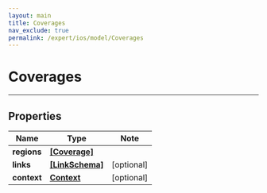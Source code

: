```yaml
---
layout: main
title: Coverages
nav_exclude: true
permalink: /expert/ios/model/Coverages
---
```


# Coverages

---

## Properties

Name | Type | Note
---- | ---- | ----
**regions** | [**[Coverage]**](Coverage.md) | 
**links** | [**[LinkSchema]**](LinkSchema.md) | [optional] 
**context** | [**Context**](Context.md) | [optional] 

